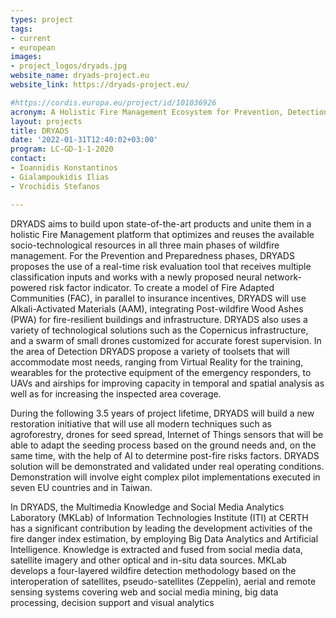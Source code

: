```yaml
---
types: project
tags:
- current 
- european
images:
- project_logos/dryads.jpg
website_name: dryads-project.eu
website_link: https://dryads-project.eu/

#https://cordis.europa.eu/project/id/101036926
acronym: A Holistic Fire Management Ecosystem for Prevention, Detection and Restoration of Environmental Disasters
layout: projects
title: DRYADS
date: '2022-01-31T12:40:02+03:00'
program: LC-GD-1-1-2020
contact: 
- Ioannidis Konstantinos
- Gialampoukidis Ilias
- Vrochidis Stefanos 

---
```

<p>DRYADS aims to build upon state-of-the-art products and unite them in a holistic Fire Management platform that optimizes and reuses the available socio-technological resources in all three main phases of wildfire management. For the Prevention and Preparedness phases, DRYADS proposes the use of a real-time risk evaluation tool that receives multiple classification inputs and works with a newly proposed neural network-powered risk factor indicator. To create a model of Fire Adapted Communities (FAC), in parallel to insurance incentives, DRYADS will use Alkali-Activated Materials (AAM), integrating Post-wildfire Wood Ashes (PWA) for fire-resilient buildings and infrastructure. DRYADS also uses a variety of technological solutions such as the Copernicus infrastructure, and a swarm of small drones customized for accurate forest supervision. In the area of Detection DRYADS propose a variety of toolsets that will accommodate most needs, ranging from Virtual Reality for the training, wearables for the protective equipment of the emergency responders, to UAVs and airships for improving capacity in temporal and spatial analysis as well as for increasing the inspected area coverage.</p>
<p>During the following 3.5 years of project lifetime, DRYADS will build a new restoration initiative that will use all modern techniques such as agroforestry, drones for seed spread, Internet of Things sensors that will be able to adapt the seeding process based on the ground needs and, on the same time, with the help of AI to determine post-fire risks factors. DRYADS solution will be demonstrated and validated under real operating conditions. Demonstration will involve eight complex pilot implementations executed in seven EU countries and in Taiwan.</p>
<p>In DRYADS, the Multimedia Knowledge and Social Media Analytics Laboratory (MKLab) of Information Technologies Institute (ITI) at CERTH has a significant contribution by leading the development activities of the fire danger index estimation, by employing Big Data Analytics and Artificial Intelligence. Knowledge is extracted and fused from social media data, satellite imagery and other optical and in-situ data sources. MKLab  develops a four-layered wildfire detection methodology based on the interoperation of satellites, pseudo-satellites (Zeppelin), aerial and remote sensing systems covering web and social media mining, big data processing, decision support and visual analytics</p>
